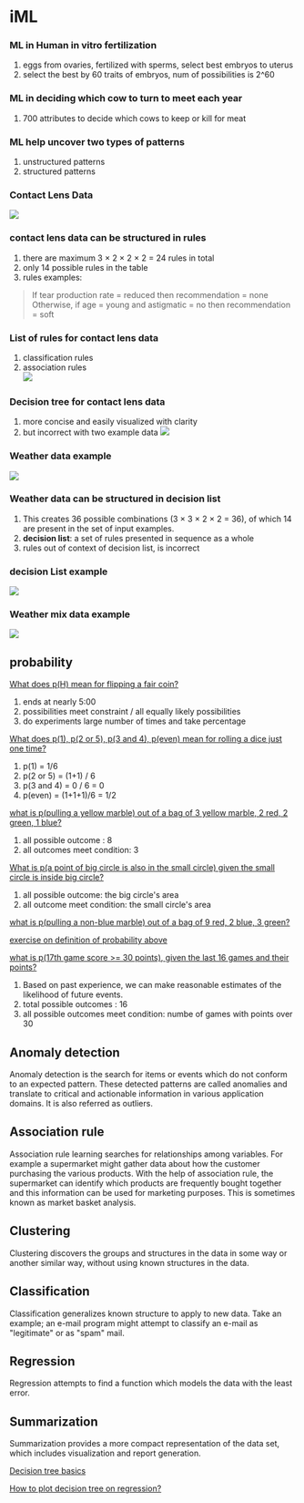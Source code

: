 # iML

### ML in Human in vitro fertilization       
1. eggs from ovaries, fertilized with sperms, select best embryos to uterus    
2. select the best by 60 traits of embryos, num of possibilities is 2^60    

### ML in deciding which cow to turn to meet each year  
1. 700 attributes to decide which cows to keep or kill for meat    

### ML help uncover two types of patterns      
1. unstructured patterns     
2. structured patterns     

### Contact Lens Data    
![](https://github.com/EmbraceLife/ipyviz/blob/master/images/contactLensData.png)


### contact lens data can be structured in rules   
1. there are maximum 3 × 2 × 2 × 2 = 24 rules in total
2. only 14 possible rules in the table
3. rules examples:

> If tear production rate = reduced then recommendation = none Otherwise, if age = young and astigmatic = no then recommendation = soft    

### List of rules for contact lens data     
1. classification rules
2. association rules  
![](https://github.com/EmbraceLife/ipyviz/blob/master/images/contactLensRules.png)   

### Decision tree for contact lens data     
1. more concise and easily visualized with clarity
2. but incorrect with two example data
![](https://github.com/EmbraceLife/ipyviz/blob/master/images/decisionTreeContactLens.png)


### Weather data example      
![](https://github.com/EmbraceLife/ipyviz/blob/master/images/weatherData.png)

### Weather data can be structured in decision list     
1. This creates 36 possible combinations (3 × 3 × 2 × 2 = 36), of which 14 are present in the set of input examples.   
2. **decision list**: a set of rules presented in sequence as a whole      
3. rules out of context of decision list, is incorrect    


### decision List example     
![](https://github.com/EmbraceLife/ipyviz/blob/master/images/decisionList.png)

### Weather mix data example    
![](https://github.com/EmbraceLife/ipyviz/blob/master/images/weatherMix.png)



## probability

[What does p(H) mean for flipping a fair coin?](https://youtu.be/uzkc-qNVoOk?t=52s)    
1. ends at nearly 5:00
2. possibilities meet constraint / all equally likely possibilities
3. do experiments large number of times and take percentage    

[What does p(1), p(2 or 5), p(3 and 4), p(even) mean for rolling a dice just one time?](https://youtu.be/uzkc-qNVoOk?t=5m9s)    
1. p(1) = 1/6
2. p(2 or 5) = (1+1) / 6
3. p(3 and 4) = 0 / 6 = 0
4. p(even) = (1+1+1)/6 = 1/2   

[what is p(pulling a yellow marble) out of a bag of 3 yellow marble, 2 red, 2 green, 1 blue? ](https://www.khanacademy.org/math/probability/probability-geometry/probability-basics/v/simple-probability)     
1. all possible outcome : 8
2. all outcomes meet condition: 3

[What is p(a point of big circle is also in the small circle) given the small circle is inside big circle?](https://youtu.be/mLE-SlOZToc?t=6m)    
1. all possible outcome: the big circle's area  
2. all outcome meet condition: the small circle's area  

[what is p(pulling a non-blue marble) out of a bag of 9 red, 2 blue, 3 green?](https://www.khanacademy.org/math/probability/probability-geometry/probability-basics/v/probability-1-module-examples)


[exercise on definition of probability above](https://www.khanacademy.org/math/probability/probability-geometry/probability-basics/e/probability_1?utm_source=Annotation&utm_medium=Annotation&utm_campaign=Annotation)

[what is p(17th game score >= 30 points), given the last 16 games and their points?](https://youtu.be/RdehfQJ8i_0?t=2m44s)     
1. Based on past experience, we can make reasonable estimates of the likelihood of future events.
2. total possible outcomes : 16
3. all possible outcomes meet condition: numbe of games with points over 30


## Anomaly detection
Anomaly detection is the search for items or events which do not conform to an expected pattern. These detected patterns are called anomalies and translate to critical and actionable information in various application domains. It is also referred as outliers.

## Association rule
Association rule learning searches for relationships among variables. For example a supermarket might gather data about how the customer purchasing the various products. With the help of association rule, the supermarket can identify which products are frequently bought together and this information can be used for marketing purposes. This is sometimes known as market basket analysis.

## Clustering   
Clustering discovers the groups and structures in the data in some way or another similar way, without using known structures in the data.

## Classification
Classification generalizes known structure to apply to new data. Take an example; an e-mail program might attempt to classify an e-mail as "legitimate" or as "spam" mail.

## Regression
Regression attempts to find a function which models the data with the least error.

## Summarization   
Summarization provides a more compact representation of the data set, which includes visualization and report generation.

[Decision tree basics](http://localhost:8888/notebooks/scripts/decision%20tree%20basics.ipynb)

[How to plot decision tree on regression?](http://localhost:8888/notebooks/scripts/plot_tree_regression.ipynb)
